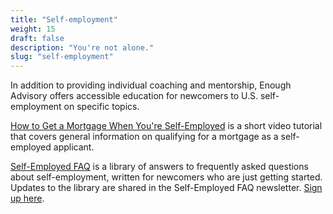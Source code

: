 ```yaml
---
title: "Self-employment"
weight: 15
draft: false
description: "You're not alone."
slug: "self-employment"
---
```


In addition to providing individual coaching and mentorship, Enough Advisory offers accessible education for newcomers to U.S. self-employment on specific topics.

[How to Get a Mortgage When You're Self-Employed](http://gum.co/self-employed-mortgage) is a short video tutorial that covers general information on qualifying for a mortgage as a self-employed applicant.

[Self-Employed FAQ](https://www.selfemployedfaq.com) is a library of answers to frequently asked questions about self-employment, written for newcomers who are just getting started. Updates to the library are shared in the Self-Employed FAQ newsletter. [Sign up here](https://buttondown.email/sefaq?tag=enough).